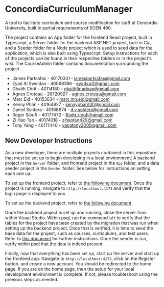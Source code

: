 # ConcordiaCurriculumManager
A tool to facilitate curriculum and course modification for staff at Concordia University, built in partial requirements of SOEN 490.

The project contains an App folder for the frontend React project, built in Typescript, a Server folder for the backend ASP.NET project, built in C#, and a Seeder folder for a Node project which is used to seed data for the application, which is also built using Typescript. Setup instructions for each of the projects can be found in their respective folders or in the project's wiki. The CourseAdmin folder contains documentation surrounding the project.

- James Partsafas - 40170301 - jamespartsafas@gmail.com
- Eyad Al Sweidan - 40068386 - eyadsw2@gmail.com
- Ghaith Chrit - 40114180 - ghaithfinadnan@gmail.com
- Agnes Croteau - 26720927 - agnes.croteau@gmail.com
- Marc Eid - 40153034 - marc.mn.eid@gmail.com
- Kenny Phan - 40164827 - kennyphan100@gmail.com 
- Daniel Soldera - 40168674 - d.v.soldera@gmail.com
- Roger Sioufi - 40177472  - Rodg.sioufi@gmail.com
- Zi Hao Tan - 40174018 - zihaotan429@gmail.com
- Tony Yang - 40171440 - yangtony2000@gmail.com

## New Developer Instructions
As a new developer, there are multiple projects contained in this repository that must be set up to begin developing in a local environment: A backend project in the `Server` folder, and frontend project in the `App` folder, and a data seeder project in the `Seeder` folder. See below for instructions on setting each one up:

To set up the frontend project, refer to [the following document](https://github.com/JamesPartsafas/ConcordiaCurriculumManager/wiki/Front%E2%80%90End-Setup). Once the project is running, navigate to `http://localhost:4173` and verify that the login page is displayed to you.

To set up the backend project, refer to [the following document](https://github.com/JamesPartsafas/ConcordiaCurriculumManager/tree/main/Server).

Once the backend project is set up and running, close the server from within Visual Studio. Within psql, run the command `\dt` to verify that the tables for the project have been created by the migration that was run when setting up the backend project. Once that is verified, it is time to seed the base data for the project, such as courses, curriculums, and test users. Refer to [this document](https://github.com/JamesPartsafas/ConcordiaCurriculumManager/tree/main/Seeder) for further instructions. Once the seeder is run, verify within psql that the data is indeed present.

Finally, now that everything has been set up, start up the server and start up the frontend app. Navigate to `http://localhost:4173`, click on the Register button, and create a new account. You should be redirected to the home page. If you are on the home page, then the setup for your local development environment is complete. If not, please troubleshoot using the previous steps as needed.